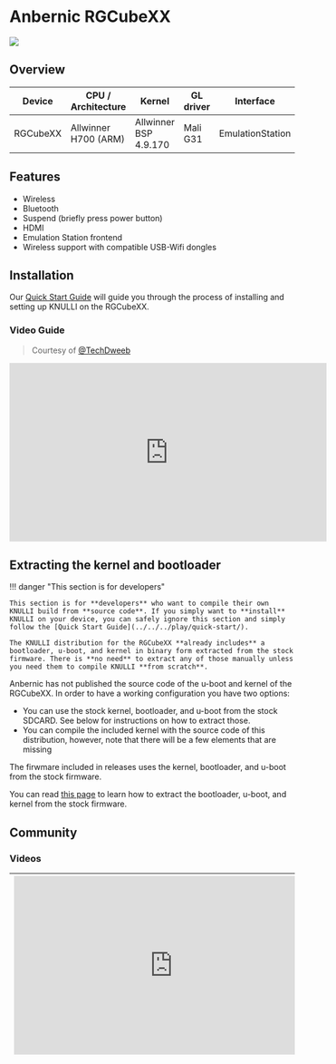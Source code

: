 # Anbernic RGCubeXX

![](/_inc/images/knulli-booting-rgcubexx.png)

## Overview

| Device | CPU / Architecture | Kernel | GL driver | Interface |
| -- | -- | -- | -- | -- |
| RGCubeXX | Allwinner H700 (ARM) | Allwinner BSP 4.9.170 | Mali G31 | EmulationStation |

## Features

* Wireless
* Bluetooth
* Suspend (briefly press power button)
* HDMI
* Emulation Station frontend
* Wireless support with compatible USB-Wifi dongles

## Installation

Our [Quick Start Guide](../../../play/quick-start/) will guide you through the process of installing and setting up KNULLI on the RGCubeXX.

### Video Guide

> Courtesy of [@TechDweeb](https://www.youtube.com/@TechDweeb)
<iframe width="560" height="315" src="https://www.youtube.com/embed/MVPUu2BWuqw?si=icEWARXRxd9oB1DC" title="YouTube video player" frameborder="0" allow="accelerometer; autoplay; clipboard-write; encrypted-media; gyroscope; picture-in-picture; web-share" allowfullscreen></iframe>

## Extracting the kernel and bootloader

!!! danger "This section is for developers"

    This section is for **developers** who want to compile their own KNULLI build from **source code**. If you simply want to **install** KNULLI on your device, you can safely ignore this section and simply follow the [Quick Start Guide](../../../play/quick-start/).
    
    The KNULLI distribution for the RGCubeXX **already includes** a bootloader, u-boot, and kernel in binary form extracted from the stock firmware. There is **no need** to extract any of those manually unless you need them to compile KNULLI **from scratch**.

Anbernic has not published the source code of the u-boot and kernel of the RGCubeXX. In order to have a working configuration you have two options:

* You can use the stock kernel, bootloader, and u-boot from the stock SDCARD. See below for instructions on how to extract those. 
* You can compile the included kernel with the source code of this distribution, however, note that there will be a few elements that are missing

The firwmare included in releases uses the kernel, bootloader, and u-boot from the stock firmware.

You can read [this page](../../guides/h700-firmware-extract.md) to learn how to extract the bootloader, u-boot, and kernel from the stock firmware.

## Community

### Videos

| <iframe width="560" height="315" src="https://www.youtube.com/embed/0Du0SmGCb-Y?si=VxvtjPDPbfjY5W4J" title="YouTube video player" frameborder="0" allow="accelerometer; autoplay; clipboard-write; encrypted-media; gyroscope; picture-in-picture; web-share" referrerpolicy="strict-origin-when-cross-origin" allowfullscreen></iframe> | <iframe width="560" height="315" src="https://www.youtube.com/embed/sS6AMBEJ_ow?si=-Hcv93iVIF468DaF" title="YouTube video player" frameborder="0" allow="accelerometer; autoplay; clipboard-write; encrypted-media; gyroscope; picture-in-picture; web-share" allowfullscreen></iframe> |
| -- | -- |
